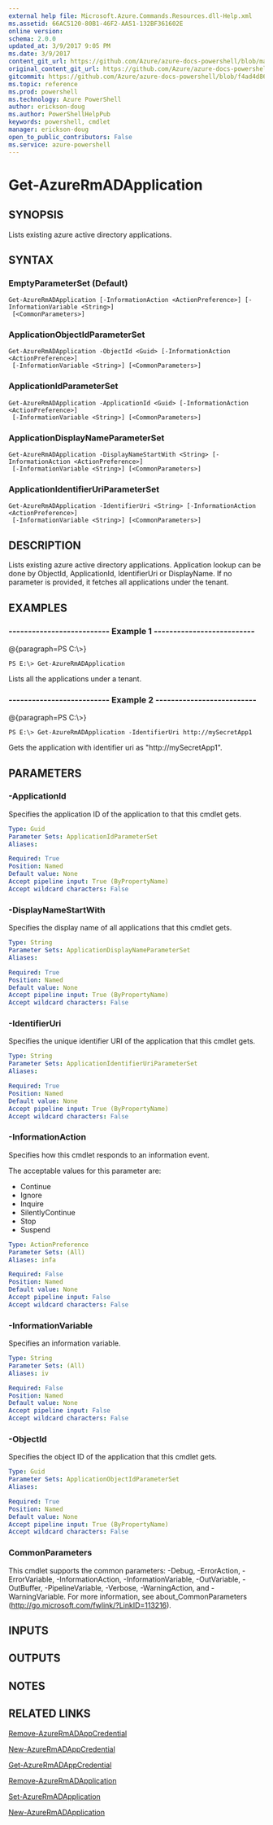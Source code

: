 ```yaml
---
external help file: Microsoft.Azure.Commands.Resources.dll-Help.xml
ms.assetid: 66AC5120-80B1-46F2-AA51-132BF361602E
online version: 
schema: 2.0.0
updated_at: 3/9/2017 9:05 PM
ms.date: 3/9/2017
content_git_url: https://github.com/Azure/azure-docs-powershell/blob/master/azureps-cmdlets-docs/ResourceManager/AzureRM.Resources/v3.5.0/Get-AzureRmADApplication.md
original_content_git_url: https://github.com/Azure/azure-docs-powershell/blob/master/azureps-cmdlets-docs/ResourceManager/AzureRM.Resources/v3.5.0/Get-AzureRmADApplication.md
gitcommit: https://github.com/Azure/azure-docs-powershell/blob/f4ad4d86dc3225c328b9b32f3b50aaeafdfe7a80/azureps-cmdlets-docs/ResourceManager/AzureRM.Resources/v3.5.0/Get-AzureRmADApplication.md
ms.topic: reference
ms.prod: powershell
ms.technology: Azure PowerShell
author: erickson-doug
ms.author: PowerShellHelpPub
keywords: powershell, cmdlet
manager: erickson-doug
open_to_public_contributors: False
ms.service: azure-powershell
---
```


# Get-AzureRmADApplication

## SYNOPSIS
Lists existing azure active directory applications.

## SYNTAX

### EmptyParameterSet (Default)
```
Get-AzureRmADApplication [-InformationAction <ActionPreference>] [-InformationVariable <String>]
 [<CommonParameters>]
```

### ApplicationObjectIdParameterSet
```
Get-AzureRmADApplication -ObjectId <Guid> [-InformationAction <ActionPreference>]
 [-InformationVariable <String>] [<CommonParameters>]
```

### ApplicationIdParameterSet
```
Get-AzureRmADApplication -ApplicationId <Guid> [-InformationAction <ActionPreference>]
 [-InformationVariable <String>] [<CommonParameters>]
```

### ApplicationDisplayNameParameterSet
```
Get-AzureRmADApplication -DisplayNameStartWith <String> [-InformationAction <ActionPreference>]
 [-InformationVariable <String>] [<CommonParameters>]
```

### ApplicationIdentifierUriParameterSet
```
Get-AzureRmADApplication -IdentifierUri <String> [-InformationAction <ActionPreference>]
 [-InformationVariable <String>] [<CommonParameters>]
```

## DESCRIPTION
Lists existing azure active directory applications.
Application lookup can be done by ObjectId, ApplicationId, IdentifierUri or DisplayName.
If no parameter is provided, it fetches all applications under the tenant.

## EXAMPLES

### --------------------------  Example 1  --------------------------
@{paragraph=PS C:\\\>}





```
PS E:\> Get-AzureRmADApplication
```

Lists all the applications under a tenant.

### --------------------------  Example 2  --------------------------
@{paragraph=PS C:\\\>}





```
PS E:\> Get-AzureRmADApplication -IdentifierUri http://mySecretApp1
```

Gets the application with identifier uri as "http://mySecretApp1".

## PARAMETERS

### -ApplicationId
Specifies the application ID of the application to that this cmdlet gets.

```yaml
Type: Guid
Parameter Sets: ApplicationIdParameterSet
Aliases: 

Required: True
Position: Named
Default value: None
Accept pipeline input: True (ByPropertyName)
Accept wildcard characters: False
```

### -DisplayNameStartWith
Specifies the display name of all applications that this cmdlet gets.

```yaml
Type: String
Parameter Sets: ApplicationDisplayNameParameterSet
Aliases: 

Required: True
Position: Named
Default value: None
Accept pipeline input: True (ByPropertyName)
Accept wildcard characters: False
```

### -IdentifierUri
Specifies the unique identifier URI of the application that this cmdlet gets.

```yaml
Type: String
Parameter Sets: ApplicationIdentifierUriParameterSet
Aliases: 

Required: True
Position: Named
Default value: None
Accept pipeline input: True (ByPropertyName)
Accept wildcard characters: False
```

### -InformationAction
Specifies how this cmdlet responds to an information event.

The acceptable values for this parameter are:

- Continue
- Ignore
- Inquire
- SilentlyContinue
- Stop
- Suspend

```yaml
Type: ActionPreference
Parameter Sets: (All)
Aliases: infa

Required: False
Position: Named
Default value: None
Accept pipeline input: False
Accept wildcard characters: False
```

### -InformationVariable
Specifies an information variable.

```yaml
Type: String
Parameter Sets: (All)
Aliases: iv

Required: False
Position: Named
Default value: None
Accept pipeline input: False
Accept wildcard characters: False
```

### -ObjectId
Specifies the object ID of the application that this cmdlet gets.

```yaml
Type: Guid
Parameter Sets: ApplicationObjectIdParameterSet
Aliases: 

Required: True
Position: Named
Default value: None
Accept pipeline input: True (ByPropertyName)
Accept wildcard characters: False
```

### CommonParameters
This cmdlet supports the common parameters: -Debug, -ErrorAction, -ErrorVariable, -InformationAction, -InformationVariable, -OutVariable, -OutBuffer, -PipelineVariable, -Verbose, -WarningAction, and -WarningVariable. For more information, see about_CommonParameters (http://go.microsoft.com/fwlink/?LinkID=113216).

## INPUTS

## OUTPUTS

## NOTES

## RELATED LINKS

[Remove-AzureRmADAppCredential]()

[New-AzureRmADAppCredential]()

[Get-AzureRmADAppCredential]()

[Remove-AzureRmADApplication]()

[Set-AzureRmADApplication]()

[New-AzureRmADApplication]()

